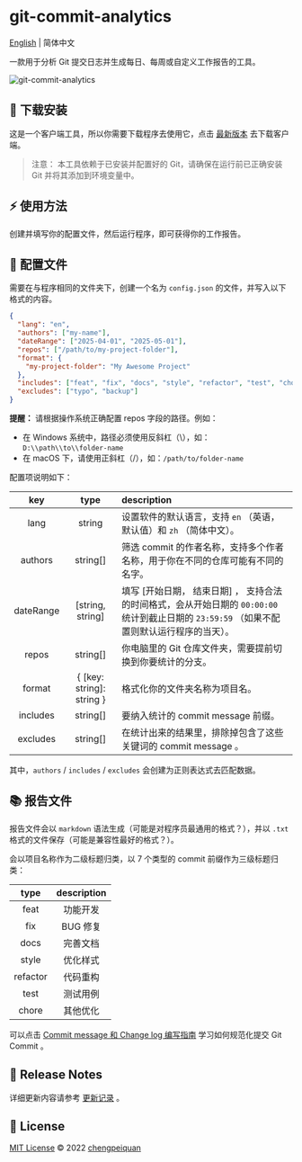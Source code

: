 # git-commit-analytics

[English](https://github.com/analyticsjs/git-commit-analytics/blob/main/README.md) | 简体中文

一款用于分析 Git 提交日志并生成每日、每周或自定义工作报告的工具。

![git-commit-analytics](https://cdn.chengpeiquan.com/img/2025/05/202505020137671.gif)

## 🚀 下载安装

这是一个客户端工具，所以你需要下载程序去使用它，点击 [最新版本](https://github.com/analyticsjs/git-commit-analytics/releases/latest) 去下载客户端。

> 注意： 本工具依赖于已安装并配置好的 Git，请确保在运行前已正确安装 Git 并将其添加到环境变量中。

## ⚡ 使用方法

创建并填写你的配置文件，然后运行程序，即可获得你的工作报告。

## 📂 配置文件

需要在与程序相同的文件夹下，创建一个名为 `config.json` 的文件，并写入以下格式的内容。

```json
{
  "lang": "en",
  "authors": ["my-name"],
  "dateRange": ["2025-04-01", "2025-05-01"],
  "repos": ["/path/to/my-project-folder"],
  "format": {
    "my-project-folder": "My Awesome Project"
  },
  "includes": ["feat", "fix", "docs", "style", "refactor", "test", "chore"],
  "excludes": ["typo", "backup"]
}
```

**提醒：** 请根据操作系统正确配置 repos 字段的路径。例如：

- 在 Windows 系统中，路径必须使用反斜杠（\），如：`D:\\path\\to\\folder-name`
- 在 macOS 下，请使用正斜杠（/），如：`/path/to/folder-name`

配置项说明如下：

|    key    |           type            | description                                                                                                                                  |
| :-------: | :-----------------------: | :------------------------------------------------------------------------------------------------------------------------------------------- |
|   lang    |          string           | 设置软件的默认语言，支持 `en` （英语，默认值）和 `zh` （简体中文）。                                                                         |
|  authors  |         string[]          | 筛选 commit 的作者名称，支持多个作者名称，用于你在不同的仓库可能有不同的名字。                                                               |
| dateRange |     [string, string]      | 填写 [开始日期， 结束日期] ， 支持合法的时间格式，会从开始日期的 `00:00:00` 统计到截止日期的 `23:59:59` （如果不配置则默认运行程序的当天）。 |
|   repos   |         string[]          | 你电脑里的 Git 仓库文件夹，需要提前切换到你要统计的分支。                                                                                    |
|  format   | { [key: string]: string } | 格式化你的文件夹名称为项目名。                                                                                                               |
| includes  |         string[]          | 要纳入统计的 commit message 前缀。                                                                                                           |
| excludes  |         string[]          | 在统计出来的结果里，排除掉包含了这些关键词的 commit message 。                                                                               |

其中，`authors` / `includes` / `excludes` 会创建为正则表达式去匹配数据。

## 📚 报告文件

报告文件会以 `markdown` 语法生成（可能是对程序员最通用的格式？），并以 `.txt` 格式的文件保存（可能是兼容性最好的格式？）。

会以项目名称作为二级标题归类，以 7 个类型的 commit 前缀作为三级标题归类：

|   type   | description |
| :------: | :---------: |
|   feat   |  功能开发   |
|   fix    |  BUG 修复   |
|   docs   |  完善文档   |
|  style   |  优化样式   |
| refactor |  代码重构   |
|   test   |  测试用例   |
|  chore   |  其他优化   |

可以点击 [Commit message 和 Change log 编写指南](https://www.ruanyifeng.com/blog/2016/01/commit_message_change_log.html) 学习如何规范化提交 Git Commit 。

## 📝 Release Notes

详细更新内容请参考 [更新记录](./CHANGELOG.md) 。

## 📜 License

[MIT License](./LICENSE) © 2022 [chengpeiquan](https://github.com/chengpeiquan)
